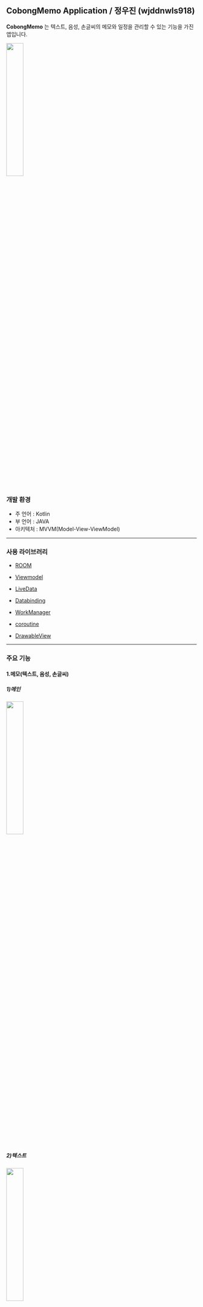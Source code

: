 ﻿## **CobongMemo Application** / 정우진 (wjddnwls918)
**CobongMemo** 는 텍스트, 음성, 손글씨의 메모와 일정을 관리할 수 있는 기능을 가진 앱입니다.

<img src="./image/playstore-icon.png" width="30%" />

### 개발 환경
- 주 언어 : Kotlin
- 부 언어 : JAVA
- 아키텍처 : MVVM(Model-View-ViewModel)

------------------------------------------

### 사용 라이브러리
- [ROOM](https://developer.android.com/jetpack/androidx/releases/room)
- [Viewmodel](https://developer.android.com/topic/libraries/architecture/viewmodel)
- [LiveData](https://developer.android.com/topic/libraries/architecture/livedata)
- [Databinding](https://developer.android.com/topic/libraries/data-binding?hl=ko)
- [WorkManager](https://developer.android.com/topic/libraries/architecture/workmanager)
- [coroutine](https://codelabs.developers.google.com/codelabs/kotlin-coroutines/#0)

- [DrawableView](https://github.com/PaNaVTEC/DrawableView)

------------------------------------------

### 주요 기능

#### 1.메모(텍스트, 음성, 손글씨)

##### 1)메인
<div>
<img src="./image/memo_fragment.jpg" width="30%" />

</div>
  
  
##### 2)텍스트

<div>
<img src="./image/text_memo.jpg" width="30%" /> 
  
 </div>
 
 
##### 3)음성
 <div>
  
<img src="./image/voice_record.jpg" width="30%" />
  
 </div>
 
##### 4)손글씨 
 <div>
  
<img src="./image/handwrite_memo.jpg" width="30%" />
    
 
 </div>
 
#### 2.할일
 
 <div>
  
<img src="./image/today_and_tomorrow_todo_list.jpg" width="30%" />
    
 
 </div>
 
 
 
#### 3.일정


##### 1)달력
<div>
  
<img src="./image/calendar_and_schedule.jpg" width="30%" />
  
 
 </div>
 
##### 2)일정 추가

<div>
  
<img src="./image/add_schedule.jpg" width="30%" />
  <img src="./image/show_schedule.jpg" width="30%" />
 
 </div>

##### 3)장소 검색 (Kakao REST API, MAP)
<div>
  
<img src="./image/place_search.jpg" width="30%" />
 
 
 </div>

------------------------------------------
### 리팩토링

#### 전
<div>
  
<img src="./image/before_refactoring_java.PNG" width="50%" />
  
  </div>


#### 후
<div>
  
<img src="./image/after_refactorfing_kotlin_1.PNG" width="30%" />
  
  <img src="./image/after_refactorfing_kotlin_2.PNG" width="30%" />
  
  <img src="./image/after_refactorfing_kotlin_3.PNG" width="30%" />
 </div>


------------------------------------------

[[2018-07-26]](https://youtu.be/2yICxRnV6IM)

[[2018-09-10]](https://youtu.be/kTfF_A4JfCQ)

[[플레이스토어 링크]](https://play.google.com/store/apps/details?id=cobong.jeongwoojin.cobongmemo.cobongmemo)

[[2019-07-15]](https://youtu.be/Kb7Vr5lZ06E)

[[2019-11-12]](https://youtu.be/JHdFvyvtaCc) 

------------------------------------------
- KOREATECH
- Computer Science Engineering
- UOC LAB
- email : wjddnwls918@naver.com
- phone : 010-9368-5828
